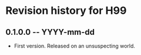 # Revision history for H99

## 0.1.0.0 -- YYYY-mm-dd

* First version. Released on an unsuspecting world.
